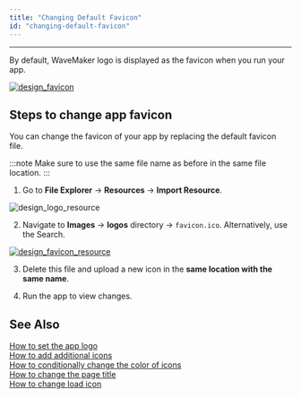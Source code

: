 ```yaml
---
title: "Changing Default Favicon"
id: "changing-default-favicon"
---
```

---

By default, WaveMaker logo is displayed as the favicon when you run your app.

[![design_favicon](/learn/assets/design_favicon.png)](/learn/assets/design_favicon.png)

## Steps to change app favicon

You can change the favicon of your app by replacing the default favicon file.

:::note
Make sure to use the same file name as before in the same file location.
:::

1. Go to **File Explorer** -> **Resources** -> **Import Resource**.

![design_logo_resource](/learn/assets/import-resources.png)

2. Navigate to **Images** -> **logos** directory -> `favicon.ico`. Alternatively, use the Search.

[![design_favicon_resource](/learn/assets/design_favicon_resource.png)](/learn/assets/design_favicon_resource.png)

3. Delete this file and upload a new icon in the **same location with the same name**.

4. Run the app to view changes.

## See Also

[How to set the app logo](/learn/how-tos/changing-app-logo/)  
[How to add additional icons](/learn/how-tos/incorporating-additional-icons/)  
[How to conditionally change the color of icons](/learn/how-tos/displaying-icon-color-based-upon-condition/)  
[How to change the page title](/learn/how-tos/changing-page-title/)  
[How to change load icon](/learn/how-tos/change-icon-global-spinner/)  
